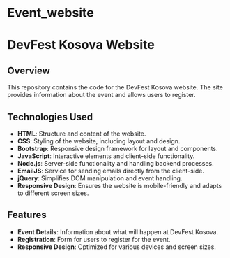 # Event_website
# DevFest Kosova Website

## Overview

This repository contains the code for the DevFest Kosova website. The site provides information about the event and allows users to register.

## Technologies Used

- **HTML**: Structure and content of the website.
- **CSS**: Styling of the website, including layout and design.
- **Bootstrap**: Responsive design framework for layout and components.
- **JavaScript**: Interactive elements and client-side functionality.
- **Node.js**: Server-side functionality and handling backend processes.
- **EmailJS**: Service for sending emails directly from the client-side.
- **jQuery**: Simplifies DOM manipulation and event handling.
- **Responsive Design**: Ensures the website is mobile-friendly and adapts to different screen sizes.

## Features

- **Event Details**: Information about what will happen at DevFest Kosova.
- **Registration**: Form for users to register for the event.
- **Responsive Design**: Optimized for various devices and screen sizes.


